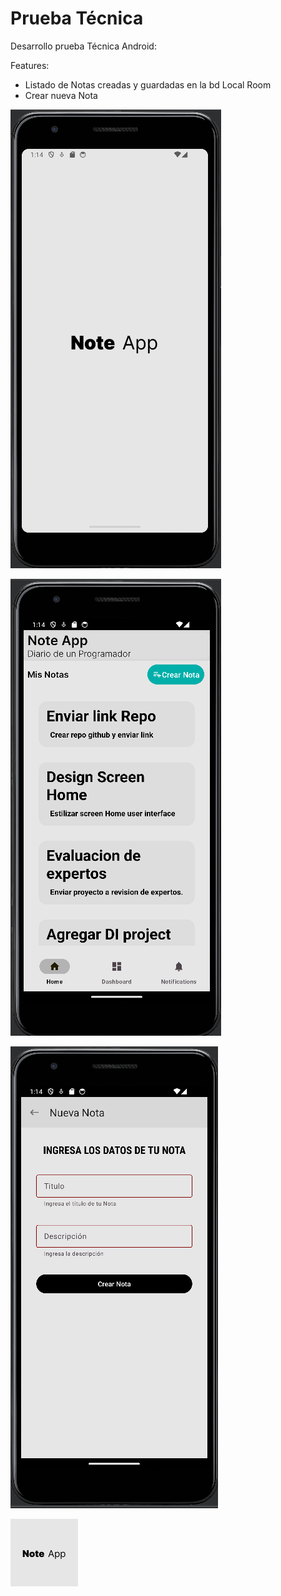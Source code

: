 # Prueba Técnica

Desarrollo prueba Técnica Android:

Features:

* Listado de Notas creadas y guardadas en la bd Local Room
* Crear nueva Nota

![Splash](https://github.com/magg77/TribalW/blob/master/Screens/1Splash.png)

![Listado de Notas](https://github.com/magg77/TribalW/blob/master/Screens/2Home.png)

![Crear Nueva Nota](https://github.com/magg77/TribalW/blob/master/Screens/3Create.png)

![Logo](https://github.com/magg77/TribalW/blob/master/Screens/Logo.png)
